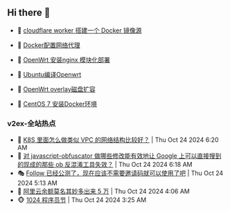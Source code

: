 ## Hi there 👋

<!--
**dkyg666/dkyg666** is a ✨ _special_ ✨ repository because its `README.md` (this file) appears on your GitHub profile.

Here are some ideas to get you started:

- 🔭 I’m currently working on ...
- 🌱 I’m currently learning ...
- 👯 I’m looking to collaborate on ...
- 🤔 I’m looking for help with ...
- 💬 Ask me about ...
- 📫 How to reach me: ...
- 😄 Pronouns: ...
- ⚡ Fun fact: ...
-->

<!-- BLOG-POST-LIST:START -->
- 🦩 [cloudflare worker 搭建一个 Docker 镜像源](http://blog.1996099.xyz/archives/cloudflare-worker-da-jian-yi-ge-docker-jing-xiang-zhan) 

- 🚦 [Docker配置网络代理](http://blog.1996099.xyz/archives/dockerpei-zhi-wang-luo-dai-li) 

- 🫶 [OpenWrt 安装nginx 模块化部署](http://blog.1996099.xyz/archives/openwrt-an-zhuang-nginx-mo-kuai-hua-bu-shu) 

- 🦄 [Ubuntu编译Openwrt](http://blog.1996099.xyz/archives/ubuntuzi-bian-yi-openwrt) 

- 🐻 [OpenWrt overlay磁盘扩容](http://blog.1996099.xyz/archives/openwrt-overlay) 

- 🤖 [CentOS 7 安装Docker环境](http://blog.1996099.xyz/archives/centos-docker) 
<!-- BLOG-POST-LIST:END -->

### v2ex-全站热点
<!-- v2ex:START -->
- 🥸 [K8S 里面怎么做类似 VPC 的网络结构比较好？](https://www.v2ex.com/t/1083232#reply0) | Thu Oct 24 2024 6:20 AM
- 🤗 [对 javascript-obfuscator 做哪些修改能有效地让 Google 上可以直接搜到的现成的那些 ob 反混淆工具失效？](https://www.v2ex.com/t/1083231#reply0) | Thu Oct 24 2024 6:18 AM
- 🎭 [Follow 已经公测了，现在应该不需要邀请码就可以使用了吧](https://www.v2ex.com/t/1083216#reply1) | Thu Oct 24 2024 5:13 AM
- 🥷 [阿里云余额莫名其妙多出来 5 万](https://www.v2ex.com/t/1083203#reply16) | Thu Oct 24 2024 4:06 AM
- 🐵 [1024 程序员节](https://www.v2ex.com/t/1083185#reply1) | Thu Oct 24 2024 3:25 AM<!-- v2ex:END -->

